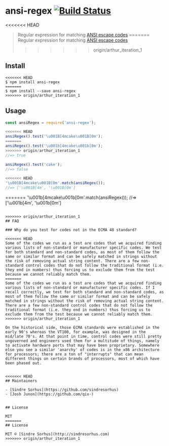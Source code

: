 # ansi-regex [![Build Status](https://travis-ci.org/chalk/ansi-regex.svg?branch=master)](https://travis-ci.org/chalk/ansi-regex)

<<<<<<< HEAD
> Regular expression for matching [ANSI escape codes](https://en.wikipedia.org/wiki/ANSI_escape_code)
=======
> Regular expression for matching [ANSI escape codes](http://en.wikipedia.org/wiki/ANSI_escape_code)
>>>>>>> origin/arthur_iteration_1


## Install

```
<<<<<<< HEAD
$ npm install ansi-regex
=======
$ npm install --save ansi-regex
>>>>>>> origin/arthur_iteration_1
```


## Usage

```js
const ansiRegex = require('ansi-regex');

<<<<<<< HEAD
ansiRegex().test('\u001B[4mcake\u001B[0m');
=======
ansiRegex().test('\u001b[4mcake\u001b[0m');
>>>>>>> origin/arthur_iteration_1
//=> true

ansiRegex().test('cake');
//=> false

<<<<<<< HEAD
'\u001B[4mcake\u001B[0m'.match(ansiRegex());
//=> ['\u001B[4m', '\u001B[0m']
```


=======
'\u001b[4mcake\u001b[0m'.match(ansiRegex());
//=> ['\u001b[4m', '\u001b[0m']
```

>>>>>>> origin/arthur_iteration_1
## FAQ

### Why do you test for codes not in the ECMA 48 standard?

<<<<<<< HEAD
Some of the codes we run as a test are codes that we acquired finding various lists of non-standard or manufacturer specific codes. We test for both standard and non-standard codes, as most of them follow the same or similar format and can be safely matched in strings without the risk of removing actual string content. There are a few non-standard control codes that do not follow the traditional format (i.e. they end in numbers) thus forcing us to exclude them from the test because we cannot reliably match them.
=======
Some of the codes we run as a test are codes that we acquired finding various lists of non-standard or manufacturer specific codes. If I recall correctly, we test for both standard and non-standard codes, as most of them follow the same or similar format and can be safely matched in strings without the risk of removing actual string content. There are a few non-standard control codes that do not follow the traditional format (i.e. they end in numbers) thus forcing us to exclude them from the test because we cannot reliably match them.
>>>>>>> origin/arthur_iteration_1

On the historical side, those ECMA standards were established in the early 90's whereas the VT100, for example, was designed in the mid/late 70's. At that point in time, control codes were still pretty ungoverned and engineers used them for a multitude of things, namely to activate hardware ports that may have been proprietary. Somewhere else you see a similar 'anarchy' of codes is in the x86 architecture for processors; there are a ton of "interrupts" that can mean different things on certain brands of processors, most of which have been phased out.


<<<<<<< HEAD
## Maintainers

- [Sindre Sorhus](https://github.com/sindresorhus)
- [Josh Junon](https://github.com/qix-)


## License

MIT
=======
## License

MIT © [Sindre Sorhus](http://sindresorhus.com)
>>>>>>> origin/arthur_iteration_1
